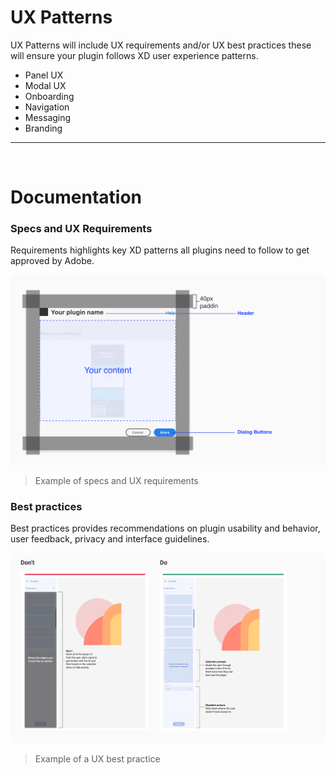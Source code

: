 # UX Patterns

UX Patterns will include UX requirements and/or UX best practices these will ensure your plugin follows XD user experience patterns.

- Panel UX
- Modal UX
- Onboarding
- Navigation
- Messaging
- Branding

----------

 <br />
 
# Documentation

### Specs and UX Requirements

Requirements highlights key XD patterns all plugins need to follow to get approved by Adobe. 

![Example of specs and UX requirements](../ux_images/UX_Patterns_1_Specs.png)
> Example of specs and UX requirements

### Best practices

Best practices provides recommendations on plugin usability and behavior, user feedback, privacy and interface guidelines. 

![Example of a UX best practice](../ux_images/UX_Patterns_2_Best_Practices.png)
> Example of a UX best practice

